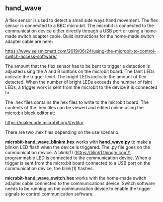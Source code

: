 ## hand_wave

A flex sensor is used to detect a small side ways hand movement. The flex sensor is connected to a BBC micro:bit. The microbit is connected to the communication device either directly through a USB port or using a home-made switch adapter cable. Build instructions for the home-made switch adapter cable are here:

<https://www.seismicmatt.com/2019/06/24/using-the-microbit-to-control-switch-access-software/>

The amount that the flex sensor has to be bent to trigger a detection is adjusted using the A and B buttons on the microbit board. The faint LEDs indicate the trigger level. The bright LEDs indicate the amount of flex detected. When the number of bright LEDs exceeds the number of faint LEDs, a trigger work is sent from the microbit to the device it is connected to.

The .hex files contains the hex files to write to the microbit board. The contents of the .hex files can be viewed and edited online using the micro:bit block editor at:

<https://makecode.microbit.org/#editor>

There are two .hex files depending on the use scenario.

<b>microbit-hand_wave_blinkm.hex</b> works with <b>hand_wave.py</b> to make a blinkm LED flash when the device is triggered. The .py file goes on the communication device. A blink(1) (<https://blink1.thingm.com/)> programmable LED is connected to the communication device. When a trigger is sent from the micro:bit board connected to a USB port on the communication device, the blink(1) flashes.

<b>microbit-hand_wave_switch.hex</b> works with the home-made switch adapter cable connected to the communications device. Switch software needs to be running on the communication device to enable the trigger signals to control communication software.
